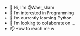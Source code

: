 - 👋 Hi, I’m @Wael_sham
- 👀 I’m interested in Programming
- 🌱 I’m currently learning Python
- 💞️ I’m looking to collaborate on ...
- 📫 How to reach me w

<!---
Aboallol-314/Aboallol-314 is a ✨ special ✨ repository because its `README.md` (this file) appears on your GitHub profile.
You can click the Preview link to take a look at your changes.
--->
